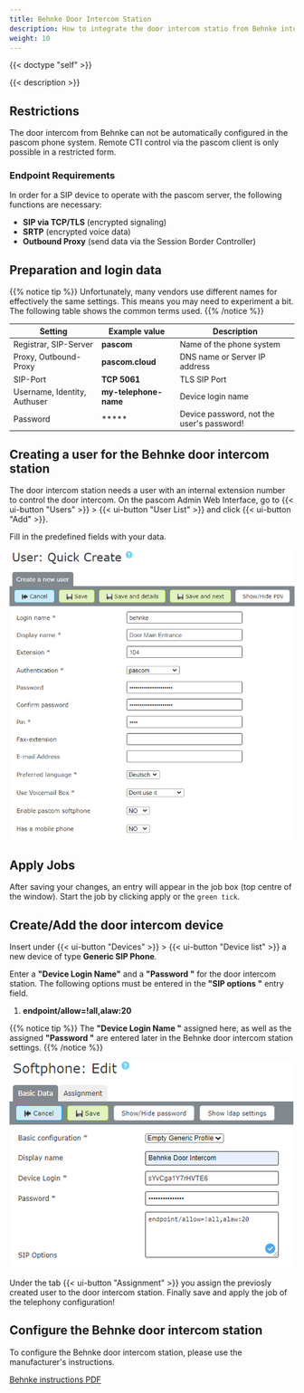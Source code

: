 ```yaml
---
title: Behnke Door Intercom Station
description: How to integrate the door intercom statio from Behnke into your pascom phone system
weight: 10
---
```


{{< doctype "self"  >}}

{{< description >}}


## Restrictions

The door intercom from Behnke can not be automatically configured in the pascom phone system.
Remote CTI control via the pascom client is only possible in a restricted form.

### Endpoint Requirements

In order for a SIP device to operate with the pascom server, the following functions are necessary:

* **SIP via TCP/TLS** (encrypted signaling)
* **SRTP** (encrypted voice data)
* **Outbound Proxy** (send data via the Session Border Controller)

## Preparation and login data

{{% notice tip %}}
Unfortunately, many vendors use different names for effectively the same settings. This means you may need to experiment a bit. The following table shows the common terms used.
{{% /notice %}}

|Setting|Example value|Description|
|---|---|---|
|Registrar, SIP-Server|**pascom**|Name of the phone system|
|Proxy, Outbound-Proxy|**pascom.cloud**|DNS name or Server IP address|
|SIP-Port| **TCP 5061** | TLS SIP Port|
|Username, Identity, Authuser|**my-telephone-name**|Device login name|
|Password|*****| Device password, not the user's password!|

## Creating a user for the Behnke door intercom station

The door intercom station needs a user with an internal extension number to control the door intercom. On the pascom Admin Web Interface, go to {{< ui-button "Users" >}} > {{< ui-button "User List" >}} and click {{< ui-button "Add" >}}.

Fill in the predefined fields with your data.

![New User for door intercom](newuser.en.PNG?width=80%)


## Apply Jobs

After saving your changes, an entry will appear in the job box (top centre of the window). Start the job by clicking apply or the `green tick`.

## Create/Add the door intercom device

Insert under {{< ui-button "Devices" >}} > {{< ui-button "Device list" >}}
 a new device of type **Generic SIP Phone**.


Enter a **"Device Login Name"** and a **"Password "** for the door intercom station. The following options must be entered in the **"SIP options "** entry field. 

1. **endpoint/allow=!all,alaw:20**

{{% notice tip %}}
The **"Device Login Name "** assigned here, as well as the assigned **"Password "** are entered later in the Behnke door intercom station settings.
{{% /notice %}}

![Create new Behnke device](newendpoint.en.PNG?width=80%)


Under the tab {{< ui-button "Assignment" >}} you assign the previosly created user to the door intercom station. Finally save and apply the job of the telephony configuration!


## Configure the Behnke door intercom station

To configure the Behnke door intercom station, please use the manufacturer's instructions.

[Behnke instructions PDF](https://www.behnke-online.de/telefonanlagen/540-pascom-cloud-anlage/file)
